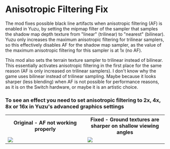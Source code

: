# Anisotropic Filtering Fix

The mod fixes possible black line artifacts when anisotropic filtering (AF) is enabled in Yuzu, by setting the mipmap filter of the sampler that samples the shadow map depth texture from "linear" (trilinear) to "nearest" (bilinear). Yuzu only increases the maximum anisotropic filtering for trilinear samplers, so this effectively disables AF for the shadow map sampler, as the value of the maximum anisotropic filtering for this sampler is at 1x (no AF).

This mod also sets the terrain texture sampler to trilinear instead of bilinear. This essentially activates anisotropic filtering in the first place for the same reason (AF is only increased on trilinear samplers). I don't know why the game uses bilinear instead of trilinear sampling. Maybe because it looks sharper (less blending) when AF is not possible for performance reasons, as it is on the Switch hardware, or maybe it is an artistic choice.

### To see an effect you need to set anisotropic filtering to 2x, 4x, 8x or 16x in Yuzu's advanced graphics settings

<table width="100%">
  <tr>
  <th width="50%">Original - AF not working properly</td>
  <th width="50%">Fixed - Ground textures are sharper on shallow viewing angles</td>
  </tr>
  <tr>
  <tr>
  <td><img src="https://gist.github.com/Wollnashorn/45e31c53f753788e194ddfbb3116de3c/raw/8698284c84b11028fd04340d6b2bbe9215efc4a8/totk-anisotropic-broken.webp"></td>
  <td><img src="https://gist.github.com/Wollnashorn/45e31c53f753788e194ddfbb3116de3c/raw/8698284c84b11028fd04340d6b2bbe9215efc4a8/totk-anisotropic-fixed.webp"></td>
  </tr>
</table>
